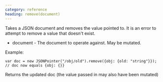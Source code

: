 ```yaml
--- 
category: reference
heading: remove(document)
---
```


Takes a JSON document and removes the value pointed to.
It is an error to attempt to remove a value that doesn't exist.

   * document - The document to operate against. May be mutated.

Example:

    var doc = new JSONPointer("/obj/old").remove({obj: {old: "string"}});
    // doc now equals {obj: {}}

Returns the updated doc (the value passed in may also have been mutated)

